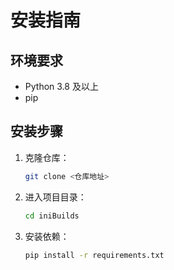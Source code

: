 # 安装指南

## 环境要求
- Python 3.8 及以上
- pip

## 安装步骤
1. 克隆仓库：
   ```bash
   git clone <仓库地址>
   ```
2. 进入项目目录：
   ```bash
   cd iniBuilds
   ```
3. 安装依赖：
   ```bash
   pip install -r requirements.txt
   ``` 